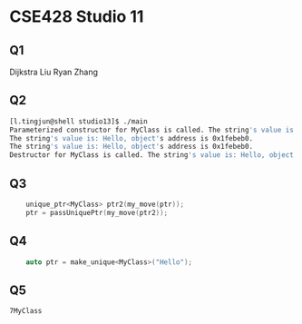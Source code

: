 # CSE428 Studio 11

## Q1

Dijkstra Liu
Ryan Zhang

## Q2

```bash
[l.tingjun@shell studio13]$ ./main
Parameterized constructor for MyClass is called. The string's value is: Hello, object's address is 0x1febeb0.
The string's value is: Hello, object's address is 0x1febeb0.
The string's value is: Hello, object's address is 0x1febeb0.
Destructor for MyClass is called. The string's value is: Hello, object's address is 0x1febeb0.
```


## Q3
```C++
    unique_ptr<MyClass> ptr2(my_move(ptr));
    ptr = passUniquePtr(my_move(ptr2));
```

## Q4
```C++
    auto ptr = make_unique<MyClass>("Hello");

```


## Q5
```bash
7MyClass
```